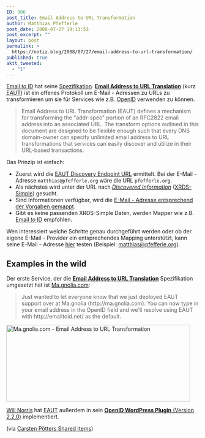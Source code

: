 ```yaml
---
ID: 986
post_title: Email Address to URL Transformation
author: Matthias Pfefferle
post_date: 2008-07-27 19:13:53
post_excerpt: ""
layout: post
permalink: >
  https://notiz.blog/2008/07/27/email-address-to-url-transformation/
published: true
aktt_tweeted:
  - "1"
---
```

<a href="http://emailtoid.net/">Email <em>to</em> ID</a> hat seine <a href="http://notiz.blog/2008/07/03/openid-per-e-mail/">Spezifikation</a>. <strong><a href="http://eaut.org/">Email Address to URL Translation</a></strong> (kurz <abbr title="Email Address to URL Translation">EAUT</abbr>) ist ein offenes Protokoll um E-Mail - Adressen zu URLs zu transformieren um sie für Services wie z.B. <a href="http://openid.net">OpenID</a> verwenden zu können.

<blockquote>Email Address to URL Transformation (EAUT) defines a mechanism for transforming the "addr-spec" portion of an RFC2822 email address into an associated URL. The transform options outlined in this document are designed to be flexible enough such that every DNS domain-owner can specify unlimited email address to URL transformations that services can easily discover and utilize in their URL-based transactions.</blockquote>

Das Prinzip ist einfach:

<ul><li>Zuerst wird die <a href="http://eaut.org/specs/1.0/#obtaining-discovery-endpoint">EAUT Discovery Endpoint URL</a> ermittelt. Bei der E-Mail - Adresse <code>matthias@pfefferle.org</code> wäre die URL <code>pfefferle.org</code>.</li>
<li>Als nächstes wird unter der URL nach <a href="http://eaut.org/specs/1.0/#discovered_info"><em>Discovered Information</em></a> (<a href="http://xrds-simple.net/">XRDS-Simple</a>) gesucht.</li>
<li>Sind Informationen verfügbar, wird die <a href="http://eaut.org/specs/1.0/#anchor9">E-Mail - Adresse entsprechend der Vorgaben gemappt</a>.</li>
<li>Gibt es keine passenden XRDS-Simple Daten, werden Mapper wie z.B. <a href="http://emailtoid.net/">Email <em>to</em> ID</a> empfohlen.</li></ul>

Wen interessiert welche Schritte genau durchgeführt werden oder ob der eigene E-Mail - Provider ein entsprechendes Mapping unterstützt, kann seine E-Mail - Adresse <a href="http://eaut.org/example/">hier</a> testen (Beispiel: <a href="http://eaut.org/example/?email=matthias@pfefferle.org">matthias@pfefferle.org</a>).

<h2>Examples in the wild</h2>

Der erste Service, der die <strong><a href="http://eaut.org/">Email Address to URL Translation</a></strong> Spezifikation umgesetzt hat ist <a href="http://groups.google.com/group/eaut/browse_thread/thread/17018f869c9d3f4a">Ma.gnolia.com</a>:

<blockquote cite="http://groups.google.com/group/eaut/browse_thread/thread/17018f869c9d3f4a">Just wanted to let everyone know that we just deployed EAUT support over at Ma.gnolia (http://ma.gnolia.com). You can now type in your email address in the OpenID field and we'll resolve using EAUT with http://emailtoid.net/ as the default.</blockquote>

<img class="aligncenter" src="http://notiz.blog/wp-content/uploads/2008/07/magnoliacom-find-web-sites-build-community-online-1.jpg" alt="Ma.gnolia.com - Email Address to URL Transformation" width="480" height="200" />

<a href="http://willnorris.com/">Will Norris</a> hat <abbr title="Email Address to URL Translation">EAUT</abbr> außerdem in sein <a href="http://willnorris.com/2008/07/wp-openid-220-released"><strong>OpenID WordPress Plugin</strong> (Version 2.2.0)</a> implementiert.

(via <a href="http://feeds.feedburner.com/CarstenPoetterSharedItems">Carsten Pötters Shared Items</a>)